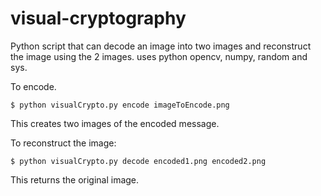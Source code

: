 # visual-cryptography
Python script that can decode an image into two images and reconstruct the image using the 2 images.
uses python opencv, numpy, random and sys.

To encode.
```bash:
$ python visualCrypto.py encode imageToEncode.png
```
This creates two images of the encoded message.

To reconstruct the image:
```bash:
$ python visualCrypto.py decode encoded1.png encoded2.png
```
This returns the original image.
